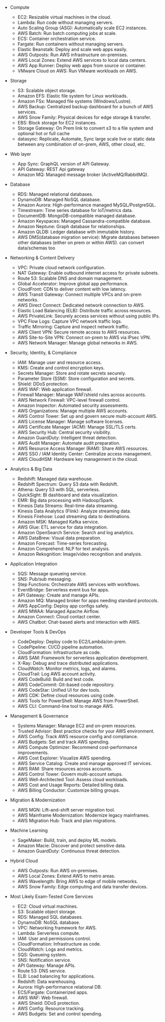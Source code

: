 * Compute
  * EC2: Resizable virtual machines in the cloud.
  * Lambda: Run code without managing servers.
  * Auto Scaling Group (ASG): Automatically scale EC2 instances.
  * AWS Batch: Run batch computing jobs at scale.
  * ECS: Container orchestration service.
  * Fargate: Run containers without managing servers.
  * Elastic Beanstalk: Deploy and scale web apps easily.
  * AWS Outposts: Run AWS infrastructure on-premises.
  * AWS Local Zones: Extend AWS services to local data centers.
  * AWS App Runner: Deploy web apps from source or container.
  * VMware Cloud on AWS: Run VMware workloads on AWS.

* Storage
  * S3: Scalable object storage.
  * Amazon EFS: Elastic file system for Linux workloads.
  * Amazon FSx: Managed file systems (Windows/Lustre).
  * AWS Backup: Centralized backup dashboard for a bunch of AWS services.
  * AWS Snow Family: Physical devices for edge storage & transfer.
  * EBS: Block storage for EC2 instances.
  * Storage Gateway: On Prem link to convert s3 to a file system and optional hot or full cache
  * datasync: Replicate, Automate, Sync large scale live or static data between any combination of on-prem, AWS, other cloud, etc.

* Web layer
  * App Sync: GraphQL version of API Gateway. 
  * API Gateway: REST Api gateway
  * Amazon MQ: Managed message broker (ActiveMQ/RabbitMQ).


* Database
  * RDS: Managed relational databases.
  * DynamoDB: Managed NoSQL database.
  * Amazon Aurora: High-performance managed MySQL/PostgreSQL.
  * Timestream: Time series database for IoT/metrics data.
  * DocumentDB: MongoDB-compatible managed database.
  * Amazon Keyspaces: Managed Cassandra-compatible database.
  * Amazon Neptune: Graph database for relationships.
  * Amazon QLDB: Ledger database with immutable history.
  * AWS DMS(database migration service): Migrate databases between other databases (either on prem or within AWS). can convert data/schemas too

* Networking & Content Delivery
  * VPC: Private cloud network configuration.
  * NAT Gateway: Enable outbound internet access for private subnets.
  * Route 53: Scalable DNS and domain management.
  * Global Accelerator: Improve global app performance.
  * CloudFront: CDN to deliver content with low latency.
  * AWS Transit Gateway: Connect multiple VPCs and on-prem networks.
  * AWS Direct Connect: Dedicated network connection to AWS.
  * Elastic Load Balancing (ELB): Distribute traffic across resources.
  * AWS PrivateLink: Securely access services without using public IPs.
  * VPC Flow Logs: Capture VPC network traffic logs.
  * Traffic Mirroring: Capture and inspect network traffic.
  * AWS Client VPN: Secure remote access to AWS resources.
  * AWS Site-to-Site VPN: Connect on-prem to AWS via IPsec VPN.
  * AWS Network Manager: Manage global networks in AWS.

* Security, Identity, & Compliance
  * IAM: Manage user and resource access.
  * KMS: Create and control encryption keys.
  * Secrets Manager: Store and rotate secrets securely.
  * Parameter Store (SSM): Store configuration and secrets.
  * Shield: DDoS protection.
  * AWS WAF: Web application firewall.
  * Firewall Manager: Manage WAF/shield rules across accounts.
  * AWS Network Firewall: VPC-level firewall control.
  * Amazon Inspector: Automated security assessments.
  * AWS Organizations: Manage multiple AWS accounts.
  * AWS Control Tower: Set up and govern secure multi-account AWS.
  * AWS License Manager: Manage software licenses.
  * AWS Certificate Manager (ACM): Manage SSL/TLS certs.
  * AWS Security Hub: Central security visibility.
  * Amazon GuardDuty: Intelligent threat detection.
  * AWS Audit Manager: Automate audit preparation.
  * AWS Resource Access Manager (RAM): Share AWS resources.
  * AWS SSO / IAM Identity Center: Centralize access management.
  * AWS CloudHSM: Hardware key management in the cloud.

* Analytics & Big Data
  * Redshift: Managed data warehouse.
  * Redshift Spectrum: Query S3 data with Redshift.
  * Athena: Query S3 with SQL, serverless.
  * QuickSight: BI dashboard and data visualization.
  * EMR: Big data processing with Hadoop/Spark.
  * Kinesis Data Streams: Real-time data streaming.
  * Kinesis Data Analytics (Flink): Analyze streaming data.
  * Kinesis Firehose: Load streaming data to destinations.
  * Amazon MSK: Managed Kafka service.
  * AWS Glue: ETL service for data integration.
  * Amazon OpenSearch Service: Search and log analytics.
  * AWS DataBrew: Visual data preparation.
  * Amazon Forecast: Time-series forecasting.
  * Amazon Comprehend: NLP for text analysis.
  * Amazon Rekognition: Image/video recognition and analysis.

* Application Integration
  * SQS: Message queueing service.
  * SNS: Pub/sub messaging.
  * Step Functions: Orchestrate AWS services with workflows.
  * EventBridge: Serverless event bus for apps.
  * API Gateway: Create and manage APIs.
  * Amazon MQ: Managed broker for apps needing standard protocols.
  * AWS AppConfig: Deploy app configs safely.
  * AWS MWAA: Managed Apache Airflow.
  * Amazon Connect: Cloud contact center.
  * AWS Chatbot: Chat-based alerts and interaction with AWS.

* Developer Tools & DevOps
  * CodeDeploy: Deploy code to EC2/Lambda/on-prem.
  * CodePipeline: CI/CD pipeline automation.
  * CloudFormation: Infrastructure as code.
  * AWS SAM: Framework for serverless application development.
  * X-Ray: Debug and trace distributed applications.
  * CloudWatch: Monitor metrics, logs, and alarms.
  * CloudTrail: Log AWS account activity.
  * AWS CodeBuild: Build and test code.
  * AWS CodeCommit: Git-based code repository.
  * AWS CodeStar: Unified UI for dev tools.
  * AWS CDK: Define cloud resources using code.
  * AWS Tools for PowerShell: Manage AWS from PowerShell.
  * AWS CLI: Command-line tool to manage AWS.

* Management & Governance
  * Systems Manager: Manage EC2 and on-prem resources.
  * Trusted Advisor: Best practice checks for your AWS environment.
  * AWS Config: Track AWS resource config and compliance.
  * AWS Budgets: Set and track AWS spending.
  * AWS Compute Optimizer: Recommend cost-performance improvements.
  * AWS Cost Explorer: Visualize AWS spending.
  * AWS Service Catalog: Create and manage approved IT services.
  * AWS RAM: Share resources across accounts.
  * AWS Control Tower: Govern multi-account setups.
  * AWS Well-Architected Tool: Assess cloud workloads.
  * AWS Cost and Usage Reports: Detailed billing data.
  * AWS Billing Conductor: Customize billing groups.

* Migration & Modernization
  * AWS MGN: Lift-and-shift server migration tool.
  * AWS Mainframe Modernization: Modernize legacy mainframes.
  * AWS Migration Hub: Track and plan migrations.

* Machine Learning
  * SageMaker: Build, train, and deploy ML models.
  * Amazon Macie: Discover and protect sensitive data.
  * Amazon GuardDuty: Continuous threat detection.

* Hybrid Cloud
  * AWS Outposts: Run AWS on-premises.
  * AWS Local Zones: Extend AWS to metro areas.
  * AWS Wavelength: Bring AWS to edge of mobile networks.
  * AWS Snow Family: Edge computing and data transfer devices.

* Most Likely Exam-Tested Core Services
  * EC2: Cloud virtual machines.
  * S3: Scalable object storage.
  * RDS: Managed SQL databases.
  * DynamoDB: NoSQL database.
  * VPC: Networking framework for AWS.
  * Lambda: Serverless compute.
  * IAM: User and permissions control.
  * CloudFormation: Infrastructure as code.
  * CloudWatch: Logs and metrics.
  * SQS: Queueing system.
  * SNS: Notification service.
  * API Gateway: Manage APIs.
  * Route 53: DNS service.
  * ELB: Load balancing for applications.
  * Redshift: Data warehousing.
  * Aurora: High-performance relational DB.
  * ECS/Fargate: Containerized apps.
  * AWS WAF: Web firewall.
  * AWS Shield: DDoS protection.
  * AWS Config: Resource tracking.
  * AWS Budgets: Set and control spending.

